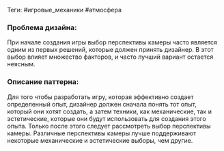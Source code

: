 Теги: #игровые_механики #атмосфера 
### Проблема дизайна:
При начале создания игры выбор перспективы камеры часто является одним из первых решений, которые должен принять дизайнер. В этот выбор влияет множество факторов, и часто лучший вариант остается неясным.
### Описание паттерна:
Для того чтобы разработать игру, которая эффективно создает определенный опыт, дизайнер должен сначала понять тот опыт, который они хотят создать, а затем техники, как механические, так и эстетические, которые они будут использовать для создания этого опыта. Только после этого следует рассмотреть выбор перспективы камеры. Различные перспективы камеры лучше поддерживают некоторые механические и эстетические выборы, чем другие.